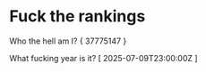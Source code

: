 # Fuck the rankings

Who the hell am I?
{ 37775147 }

What fucking year is it?
[ 2025-07-09T23:00:00Z ]
